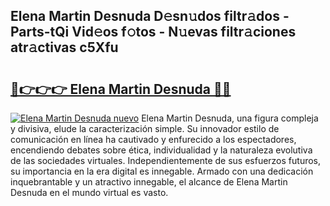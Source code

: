 ## Elena Martin Desnuda D𝚎sn𝚞dos filtr𝚊dos - Parts-tQi Vid𝚎os f𝚘tos - N𝚞evas filtr𝚊ciones atr𝚊ctivas c5Xfu

# <h2><a href="http://mb0ozm.tromn.icu/?c=Elena+Martin+Desnuda">🔗👉👉👉 Elena Martin Desnuda 🔗🔗</a></h2>

[![Elena Martin Desnuda nuevo](https://i.imgur.com/pEAQMta.gif)](http://mb0ozm.tromn.icu/?c=Elena+Martin+Desnuda)
Elena Martin Desnuda, una figura compleja y divisiva, elude la caracterización simple. Su innovador estilo de comunicación en línea ha cautivado y enfurecido a los espectadores, encendiendo debates sobre ética, individualidad y la naturaleza evolutiva de las sociedades virtuales. Independientemente de sus esfuerzos futuros, su importancia en la era digital es innegable. Armado con una dedicación inquebrantable y un atractivo innegable, el alcance de Elena Martin Desnuda en el mundo virtual es vasto.
